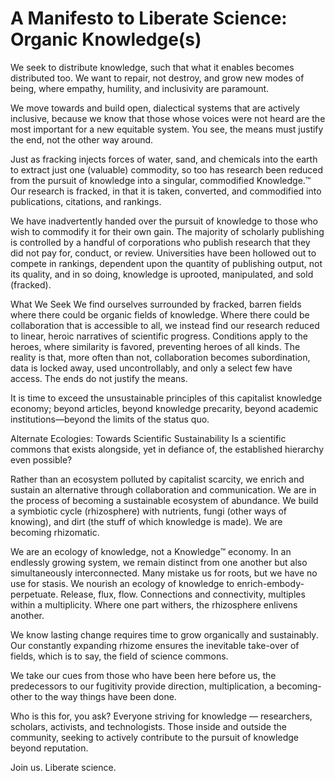 # A Manifesto to Liberate Science: Organic Knowledge(s)

We seek to distribute knowledge, such that what it enables becomes distributed too. We want to repair, not destroy, and grow new modes of being, where empathy, humility, and inclusivity are paramount.

We move towards and build open, dialectical systems that are actively inclusive, because we know that those whose voices were not heard are the most important for a new equitable system. You see, the means must justify the end, not the other way around.

Just as fracking injects forces of water, sand, and chemicals into the earth to extract just one (valuable) commodity, so too has research been reduced from the pursuit of knowledge into a singular, commodified Knowledge.™ Our research is fracked, in that it is taken, converted, and commodified into publications, citations, and rankings.

We have inadvertently handed over the pursuit of knowledge to those who wish to commodify it for their own gain. The majority of scholarly publishing is controlled by a handful of corporations who publish research that they did not pay for, conduct, or review. Universities have been hollowed out to compete in rankings, dependent upon the quantity of publishing output, not its quality, and in so doing, knowledge is uprooted, manipulated, and sold (fracked).

What We Seek
We find ourselves surrounded by fracked, barren fields where there could be organic fields of knowledge. Where there could be collaboration that is accessible to all, we instead find our research reduced to linear, heroic narratives of scientific progress. Conditions apply to the heroes, where similarity is favored, preventing heroes of all kinds. The reality is that, more often than not, collaboration becomes subordination, data is locked away, used uncontrollably, and only a select few have access. The ends do not justify the means.

It is time to exceed the unsustainable principles of this capitalist knowledge economy; beyond articles, beyond knowledge precarity, beyond academic institutions—beyond the limits of the status quo.

Alternate Ecologies: Towards Scientific Sustainability
Is a scientific commons that exists alongside, yet in defiance of, the established hierarchy even possible?

Rather than an ecosystem polluted by capitalist scarcity, we enrich and sustain an alternative through collaboration and communication. We are in the process of becoming a sustainable ecosystem of abundance. We build a symbiotic cycle (rhizosphere) with nutrients, fungi (other ways of knowing), and dirt (the stuff of which knowledge is made). We are becoming rhizomatic.

We are an ecology of knowledge, not a Knowledge™ economy. In an endlessly growing system, we remain distinct from one another but also simultaneously interconnected. Many mistake us for roots, but we have no use for stasis. We nourish an ecology of knowledge to enrich-embody-perpetuate. Release, flux, flow. Connections and connectivity, multiples within a multiplicity. Where one part withers, the rhizosphere enlivens another.

We know lasting change requires time to grow organically and sustainably. Our constantly expanding rhizome ensures the inevitable take-over of fields, which is to say, the field of science commons.

We take our cues from those who have been here before us, the predecessors to our fugitivity provide direction, multiplication, a becoming-other to the way things have been done.

Who is this for, you ask? Everyone striving for knowledge — researchers, scholars, activists, and technologists. Those inside and outside the community, seeking to actively contribute to the pursuit of knowledge beyond reputation.

Join us. Liberate science.
